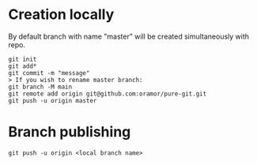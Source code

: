 # Creation locally
By default branch with name "master" will be created simultaneously with repo.
```
git init
git add*
git commit -m "message"
> If you wish to rename master branch:
git branch -M main
git remote add origin git@github.com:oramor/pure-git.git
git push -u origin master
```

# Branch publishing
```
git push -u origin <local branch name>
```